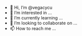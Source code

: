 - 👋 Hi, I’m @vegacycu
- 👀 I’m interested in ...
- 🌱 I’m currently learning ...
- 💞️ I’m looking to collaborate on ...
- 📫 How to reach me ...

<!---
vegacycu/vegacycu is a ✨ special ✨ repository because its `README.md` (this file) appears on your GitHub profile.
You can click the Preview link to take a look at your changes.
--->
